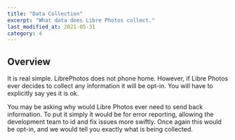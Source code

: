 ```yaml
---
title: "Data Collection"
excerpt: "What data does Libre Photos collect."
last_modified_at: 2021-05-31
category: 4
---
```


## Overview

It is real simple. LibrePhotos does not phone home. However, if Libre Photos ever decides to collect any information it
will be opt-in. You will have to explicitly say yes it is ok.

You may be asking why would Libre Photos ever need to send back information. To put it simply it would be for error
reporting, allowing the development team to id and fix issues more swiftly.  Once again this would be opt-in, and we
would tell you exactly what is being collected.
